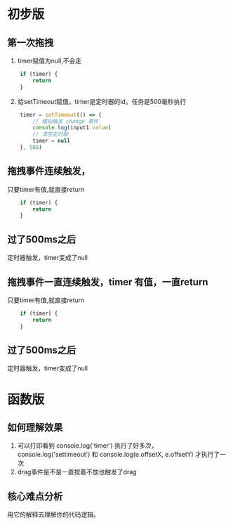 # 初步版
## 第一次拖拽
1. timer赋值为null,不会走
``` javascript
    if (timer) {
        return
    }
```
2. 给setTimeout赋值。timer是定时器的id。任务是500毫秒执行
``` javascript
    timer = setTimeout(() => {
        // 模拟触发 change 事件
        console.log(input1.value)
        // 清空定时器
        timer = null
    }, 500)
```
## 拖拽事件连续触发，
只要timer有值,就直接return
``` javascript
    if (timer) {
        return
    }
```
## 过了500ms之后
定时器触发，timer变成了null
## 拖拽事件一直连续触发，timer 有值，一直return
只要timer有值,就直接return
``` javascript
    if (timer) {
        return
    }
```

## 过了500ms之后
定时器触发，timer变成了null


# 函数版
## 如何理解效果
1. 可以打印看到 console.log('timer') 执行了好多次， console.log('settimeout') 和  console.log(e.offsetX, e.offsetY) 才执行了一次
2. drag事件是不是一直按着不放也触发了drag
## 核心难点分析


用它的解释去理解你的代码逻辑。
